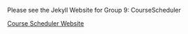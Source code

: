Please see the Jekyll Website for Group 9: CourseScheduler

[Course Scheduler Website](https://simrandeep.sappal.gitlab.io/jekyll/)
